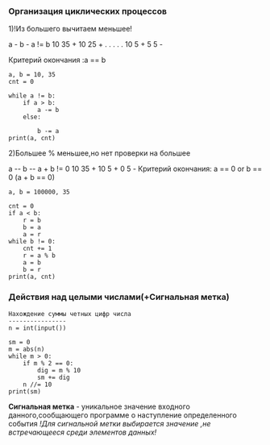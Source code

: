 ### Организация циклических процессов
1)!Из большего вычитаем меньшее!

 a - b - a != b
 10 35     +
 10 25     +
 .    .    .  .  .
10   5      +
5     5      -

Критерий окончания :a == b

```
a, b = 10, 35
cnt = 0

while a != b:
	if a > b:
		a -= b
	else:
	
		b -= a
print(a, cnt)
```

2)Большее % меньшее,но нет проверки на большее 

a -- b -- a + b != 0
10  35          +
10    5          +
  0    5          -
Критерий окончания: a == 0 or b == 0 (a + b == 0)

```
a, b = 100000, 35

cnt = 0
if a < b:
	r = b
	b = a
	a = r
while b != 0:
	cnt += 1
	r = a % b
	a = b
	b = r
print(a, cnt) 
```
### Действия над целыми числами(+Сигнальная метка)
```
Нахождение суммы четных цифр числа
----------------
n = int(input())

sm = 0
m = abs(n)
while m > 0:
	if m % 2 == 0:
		dig = m % 10
		sm += dig
	n //= 10
print(sm)
```
**Сигнальная метка** - уникальное значение входного данного,сообщающего программе о наступление определенного события
*!Для сигнальной метки выбирается значение ,не встречающееся среди элементов данных!*